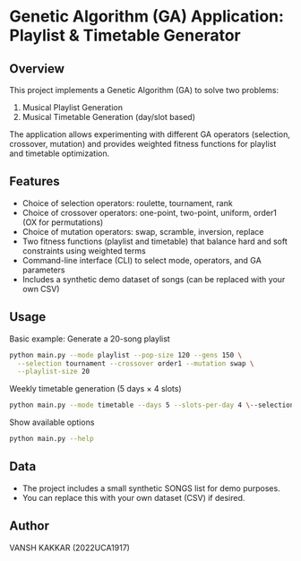 # Genetic Algorithm (GA) Application: Playlist & Timetable Generator

## Overview

This project implements a Genetic Algorithm (GA) to solve two problems:

1.  Musical Playlist Generation
2.  Musical Timetable Generation (day/slot based)

The application allows experimenting with different GA operators (selection, crossover, mutation) and provides weighted fitness functions for playlist and timetable optimization.

## Features

- Choice of selection operators: roulette, tournament, rank
- Choice of crossover operators: one-point, two-point, uniform, order1 (OX for permutations)
- Choice of mutation operators: swap, scramble, inversion, replace
- Two fitness functions (playlist and timetable) that balance hard and soft constraints using weighted terms
- Command-line interface (CLI) to select mode, operators, and GA parameters
- Includes a synthetic demo dataset of songs (can be replaced with your own CSV)

## Usage

Basic example: Generate a 20-song playlist

```bash
python main.py --mode playlist --pop-size 120 --gens 150 \
  --selection tournament --crossover order1 --mutation swap \
  --playlist-size 20
```
Weekly timetable generation (5 days × 4 slots)

```bash
python main.py --mode timetable --days 5 --slots-per-day 4 \--selection rank --crossover order1 \--mutation inversion
```

Show available options
```bash
python main.py --help
```

## Data

- The project includes a small synthetic SONGS list for demo purposes.
- You can replace this with your own dataset (CSV) if desired.

## Author
VANSH KAKKAR
(2022UCA1917)
`````
